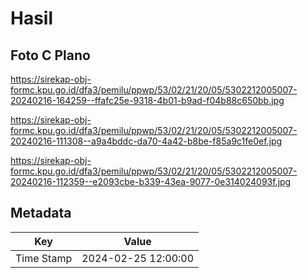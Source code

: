 # Hasil

## Foto C Plano

https://sirekap-obj-formc.kpu.go.id/dfa3/pemilu/ppwp/53/02/21/20/05/5302212005007-20240216-164259--ffafc25e-9318-4b01-b9ad-f04b88c650bb.jpg

https://sirekap-obj-formc.kpu.go.id/dfa3/pemilu/ppwp/53/02/21/20/05/5302212005007-20240216-111308--a9a4bddc-da70-4a42-b8be-f85a9c1fe0ef.jpg

https://sirekap-obj-formc.kpu.go.id/dfa3/pemilu/ppwp/53/02/21/20/05/5302212005007-20240216-112359--e2093cbe-b339-43ea-9077-0e314024093f.jpg


## Metadata

| Key        | Value               |
| ---------- | ------------------- |
| Time Stamp | 2024-02-25 12:00:00 |



